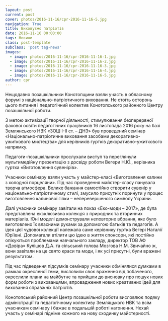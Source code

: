```yaml
---
layout: post
current: post
cover: photos/2016-11-16/cpr-2016-11-16-5.jpg
navigation: True
title: Виховуємо патріотів
date: 2016-11-16 00:00:00
tags: Новини
class: post-template
subclass: 'post tag-news'
images:
  - image: photos/2016-11-16/cpr-2016-11-16-1.jpg
  - image: photos/2016-11-16/cpr-2016-11-16-2.jpg
  - image: photos/2016-11-16/cpr-2016-11-16-3.jpg
  - image: photos/2016-11-16/cpr-2016-11-16-4.jpg
  - image: photos/2016-11-16/cpr-2016-11-16-5.jpg
author: cpr
---
```


Нещодавно позашкільники Конотопщини взяли участь в обласному форумі з національно-патріотичного виховання. Не стоїть осторонь цього питання і педагогічний колектив Конотопського районного Центру позашкільної роботи.

З метою активізації творчої діяльності, стимулювання безперервної фахової освіти педагогічних працівників 16 листопада 2016 року на базі Землянського НВК «ЗОШ І-ІІ ст. &#8211; ДНЗ» був проведений семінар «Національно-патріотичне виховання засобами декоративно-ужиткового мистецтва» для керівників гуртків декоративно-ужиткового напрямку.

Педагоги-позашкільники прослухали виступ та переглянули мультимедійну презентацію з досвіду роботи Вегери Н.Ю., керівника гуртка «Виготовлення сувенірів».

Учасники семінару взяли участь у майстер-класі «Виготовлення калини з холодної порцеляни». Під час проведення майстер-класу панувала творча атмосфера. Велике бажання самостійно створити сувенір у національно-патріотичному стилі, змусило присутніх поринути у процес виготовлення калинової гілки &#8211; неперевершеного символу України.

Далі учасники семінару завітали на показ «Еко-моди &#8211; 2017», де була представлена ексклюзивна колекція з природних та вторинних матеріалів. Юні моделі демонстрували неповторне вбрання, яке було виготовлено їх власними руками за допомогою батьків та педагогів. А ідея цієї чудової колекції належала саме керівнику гуртка Вегері Наталії Юріївні. Допомагали втілити цю ідею в життя спонсори, які постійно опікуються проблемами навчального закладу, директор ТОВ АФ «Довіра» Кулішов Д.А. та сільський голова Мозгова Н.М. Звичайно ж, вони завітали на це свято краси та моди, і як усі присутні, були вражені результатом.

Під час підведення підсумків семінару учасники обмінялися думками в рамках окресленої теми, висловили своє враження від побаченого, окреслили плани на майбутнє та прийшли до висновку про пошук нових форм роботи з вихованцями, впровадження нових креативних ідей для виховання справжніх патріотів.

Конотопський районний Центр позашкільної роботи висловлює подяку адміністрації та педагогічному колективу Земляцького НВК та всім учасникам семінару і бажає в подальшій роботі натхнення. Нехай участь у семінарі підніме кожного на нову сходинку майстерності.
